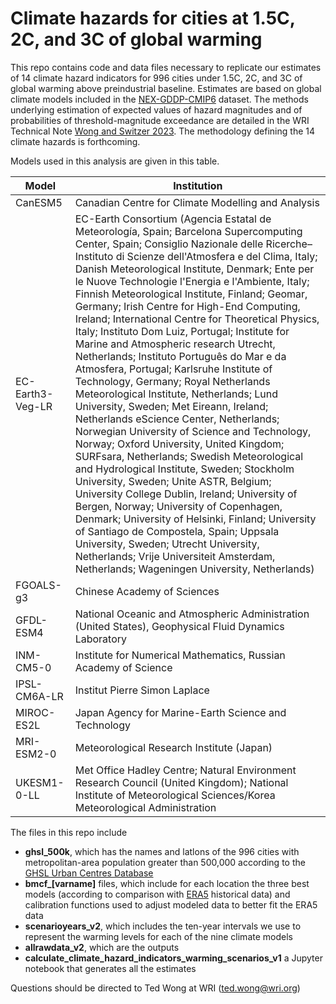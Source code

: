 # Climate hazards for cities at 1.5C, 2C, and 3C of global warming

This repo contains code and data files necessary to replicate our estimates of 14 climate hazard indicators for 996 cities under 1.5C, 2C, and 3C of global warming above preindustrial baseline. Estimates are based on global climate models included in the [NEX-GDDP-CMIP6](https://www.nasa.gov/nasa-earth-exchange-nex/gddp/downscaled-climate-projections-nex-gddp-cmip6/) dataset. The methods underlying estimation of expected values of hazard magnitudes and of probabilities of threshold-magnitude exceedance are detailed in the WRI Technical Note [Wong and Switzer 2023](https://www.wri.org/research/estimating-future-local-climate-hazard-probabilities). The methodology defining the 14 climate hazards is forthcoming.

Models used in this analysis are given in this table.

| Model |	Institution |
|----------|----------|
| CanESM5	| Canadian Centre for Climate Modelling and Analysis |
| EC-Earth3-Veg-LR	| EC-Earth Consortium (Agencia Estatal de Meteorología, Spain; Barcelona Supercomputing Center, Spain; Consiglio Nazionale delle Ricerche–Instituto di Scienze dell'Atmosfera e del Clima, Italy; Danish Meteorological Institute, Denmark; Ente per le Nuove Technologie l'Energia e l'Ambiente, Italy; Finnish Meteorological Institute, Finland; Geomar, Germany; Irish Centre for High-End Computing, Ireland; International Centre for Theoretical Physics, Italy; Instituto Dom Luiz, Portugal; Institute for Marine and Atmospheric research Utrecht, Netherlands; Instituto Português do Mar e da Atmosfera, Portugal; Karlsruhe Institute of Technology, Germany; Royal Netherlands Meteorological Institute, Netherlands; Lund University, Sweden; Met Eireann, Ireland; Netherlands eScience Center, Netherlands; Norwegian University of Science and Technology, Norway; Oxford University, United Kingdom; SURFsara, Netherlands; Swedish Meteorological and Hydrological Institute, Sweden; Stockholm University, Sweden; Unite ASTR, Belgium; University College Dublin, Ireland; University of Bergen, Norway; University of Copenhagen, Denmark; University of Helsinki, Finland; University of Santiago de Compostela, Spain; Uppsala University, Sweden; Utrecht University, Netherlands; Vrije Universiteit Amsterdam, Netherlands; Wageningen University, Netherlands) |
| FGOALS-g3	| Chinese Academy of Sciences |
| GFDL-ESM4	| National Oceanic and Atmospheric Administration (United States), Geophysical Fluid Dynamics Laboratory |
| INM-CM5-0	| Institute for Numerical Mathematics, Russian Academy of Science |
| IPSL-CM6A-LR	|	Institut Pierre Simon Laplace |
| MIROC-ES2L	| Japan Agency for Marine-Earth Science and Technology |
| MRI-ESM2-0	| Meteorological Research Institute (Japan) |
| UKESM1-0-LL	| Met Office Hadley Centre; Natural Environment Research Council (United Kingdom); National Institute of Meteorological Sciences/Korea Meteorological Administration |


The files in this repo include
* **ghsl_500k**, which has the names and latlons of the 996 cities with metropolitan-area population greater than 500,000 according to the [GHSL Urban Centres Database](https://human-settlement.emergency.copernicus.eu/ghs_stat_ucdb2015mt_r2019a.php)
* **bmcf_[varname]** files, which include for each location the three best models (according to comparison with [ERA5](https://www.ecmwf.int/en/forecasts/dataset/ecmwf-reanalysis-v5) historical data) and calibration functions used to adjust modeled data to better fit the ERA5 data
* **scenarioyears_v2**, which includes the ten-year intervals we use to represent the warming levels for each of the nine climate models
*  **allrawdata_v2**, which are the outputs
* **calculate_climate_hazard_indicators_warming_scenarios_v1** a Jupyter notebook that generates all the estimates

Questions should be directed to Ted Wong at WRI (ted.wong@wri.org)
